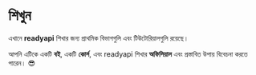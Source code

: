 # শিখুন

এখানে **readyapi** শিখার জন্য প্রাথমিক বিভাগগুলি এবং টিউটোরিয়ালগুলি রয়েছে।

আপনি এটিকে একটি **বই**, একটি **কোর্স**, এবং readyapi শিখার **অফিসিয়াল** এবং প্রস্তাবিত উপায় বিবেচনা করতে পারেন। 😎
